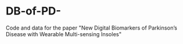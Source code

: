 # DB-of-PD-
Code and data for the paper "New Digital Biomarkers of Parkinson’s Disease with Wearable Multi-sensing Insoles"
